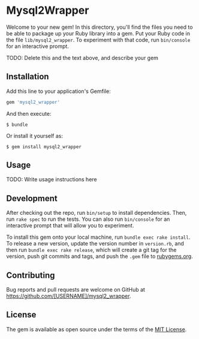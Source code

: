 # Mysql2Wrapper

Welcome to your new gem! In this directory, you'll find the files you need to be able to package up your Ruby library into a gem. Put your Ruby code in the file `lib/mysql2_wrapper`. To experiment with that code, run `bin/console` for an interactive prompt.

TODO: Delete this and the text above, and describe your gem

## Installation

Add this line to your application's Gemfile:

```ruby
gem 'mysql2_wrapper'
```

And then execute:

    $ bundle

Or install it yourself as:

    $ gem install mysql2_wrapper

## Usage

TODO: Write usage instructions here

## Development

After checking out the repo, run `bin/setup` to install dependencies. Then, run `rake spec` to run the tests. You can also run `bin/console` for an interactive prompt that will allow you to experiment.

To install this gem onto your local machine, run `bundle exec rake install`. To release a new version, update the version number in `version.rb`, and then run `bundle exec rake release`, which will create a git tag for the version, push git commits and tags, and push the `.gem` file to [rubygems.org](https://rubygems.org).

## Contributing

Bug reports and pull requests are welcome on GitHub at https://github.com/[USERNAME]/mysql2_wrapper.


## License

The gem is available as open source under the terms of the [MIT License](http://opensource.org/licenses/MIT).

